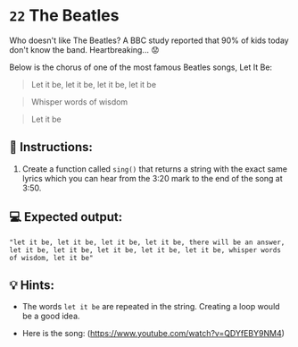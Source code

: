 # `22` The Beatles
Who doesn't like The Beatles? A BBC study reported that 90% of kids today don't know the band. Heartbreaking... 😟

Below is the chorus of one of the most famous Beatles songs, Let It Be:

>Let it be, let it be, let it be, let it be

>Whisper words of wisdom

>Let it be

## 📝 Instructions:
1. Create a function called `sing()` that returns a string with the exact same lyrics which you can hear from the 3:20 mark to the end of the song at 3:50.
## 💻 Expected output:
```
"let it be, let it be, let it be, let it be, there will be an answer, let it be, let it be, let it be, let it be, let it be, whisper words of wisdom, let it be"
```
## 💡 Hints:
- The words `let it be` are repeated in the string. Creating a loop would be a good idea.

- Here is the song: (https://www.youtube.com/watch?v=QDYfEBY9NM4)
